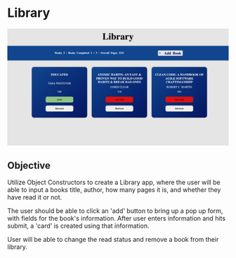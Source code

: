 # Library

![Library app screenshot](./Screenshot-Library-app.png)

## Objective

Utilize Object Constructors to create a Library app, where the user will be able to input a books title, author, how many pages it is, and whether they have read it or not.

The user should be able to click an 'add' button to bring up a pop up form, with fields for the book's information. After user enters information and hits submit, a 'card' is created using that information.

User will be able to change the read status and remove a book from their library.
